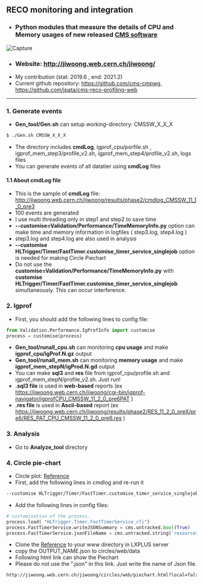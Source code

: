 ## RECO monitoring and integration  
 - ###  Python modules that measure the details of CPU and Memory usages of new released [CMS software](https://github.com/cms-sw/cmssw)  
 ![Capture](https://user-images.githubusercontent.com/13959858/116070071-1d95ee80-a6c7-11eb-89ed-34b32d27f0fe.PNG)
 - ### Website: http://jiwoong.web.cern.ch/jiwoong/  
 - My contribution (stat: 2019.6 , end: 2021.2)
 - Current github repository: https://github.com/cms-cmpwg, https://github.com/jpata/cms-reco-profiling-web
 
---

### 1. Generate events  
 -  **Gen_tool/Gen.sh** can setup working-directory: CMSSW_X_X_X
```bash
$ ./Gen.sh CMSSW_X_X_X
```      
 -  The directory includes **cmdLog**, igprof_cpu/porfile.sh , igprof_mem_step3/profile_v2.sh, igprof_mem_step4/profile_v2.sh, logs files  
 -  You can generate events of all datatier using **cmdLog** files  

#### **1.1 About cmdLog file**  
 -  This is the sample of **cmdLog** file: http://jiwoong.web.cern.ch/jiwoong/results/phase2/cmdlog_CMSSW_11_1_0_pre3  
 - 100 events are generated  
 - I use multi threading only in step1 and step2 to save time  
 - **--customise=Validation/Performance/TimeMemoryInfo.py** option can make time and memory information in logfiles ( step3.log, step4.log )
 - step3.log and step4.log are also used in analysis  
 - **--customise HLTrigger/Timer/FastTimer.customise_timer_service_singlejob** option is needed for making Circle Piechart  
 - Do not use the **customise=Validation/Performance/TimeMemoryInfo.py** with **customise HLTrigger/Timer/FastTimer.customise_timer_service_singlejob** simultaneously. This can occur interference.  

### 2. Igprof  

 - First, you should add the following lines to config file:  
```python
from Validation.Performance.IgProfInfo import customise
process = customise(process)

```  
 - **Gen_tool/runall_cpu.sh** can monitoring **cpu usage** and make **igprof_cpu/igProf.N.gz** output  
 - **Gen_tool/runall_mem.sh** can monitoring **memory usage** and make **igprof_mem_stepN/igProd.N.gd** output  
 - You can make **sql3** and **res** file from igprof_cpu/profile.sh and igprof_mem_stepN/profile_v2.sh. Just run!  
 - **.sql3 file** is used in **web-based** reports (ex https://jiwoong.web.cern.ch/jiwoong/cgi-bin/igprof-navigator/igprofCPU_CMSSW_11_2_0_pre6PAT )  
 - **.res file** is used in **Ascii-based** report (ex https://jiwoong.web.cern.ch/jiwoong/results/phase2/RES_11_2_0_preX/pre6/RES_PAT_CPU_CMSSW_11_2_0_pre6.res )  

### 3. Analysis  
 - Go to **Analyze_tool** directory
 
### 4. Circle pie-chart
 - Circle plot: [Reference](https://github.com/fwyzard/circles)  
 - First, add the following lines in cmdlog and re-run it  
```bash
--customise HLTrigger/Timer/FastTimer.customise_timer_service_singlejob  
```   
 - Add the following lines in config files:  
```python
# customisation of the process.
process.load( "HLTrigger.Timer.FastTimerService_cfi")
process.FastTimerService.writeJSONSummary = cms.untracked.bool(True)
process.FastTimerService.jsonFileName = cms.untracked.string('resources_RECO_11_2_0_pre11.json')  
```
 - Clone the [Reference](https://github.com/fwyzard/circles) to your www directory in LXPLUS server  
 - copy the OUTPUT_NAME.json to circles/web/data  
 - Following html link can show the Piechart  
 - Please do not use the ".json" in this link. Just write the name of Json file.  
```html
http://jiwoong.web.cern.ch/jiwoong/circles/web/piechart.html?local=false&dataset=OUTPUT_NAME&resource=time_real&colours=default&groups=reco_PhaseII&threshold=0  
```
